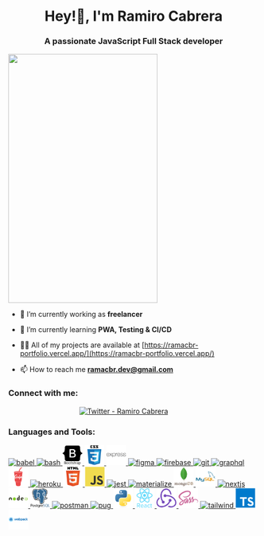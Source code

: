 <h1 align="center">Hey!👋, I'm Ramiro Cabrera</h1>
<h3 align="center">A passionate JavaScript Full Stack developer</h3>

<img align="center" src="https://lh3.googleusercontent.com/IagxWBb1ZjujL4531IHwvaCHz44DEDDc_sOXRZe754IvM7BeQrf8hgSOXWtWUe2jRwh2or42Gnb1Sn1inHFHgQ3CLvKcjvQp3tdffwL9V4uR1C0_0eCft3GehB0_Iiccoc_gjfq-lypGNnoCBKQT8YCNhRBF9ZmX6pe9tXJbzAe2tZeY0vKa1CKyaTuLph0GZSobt5CliGh0kyxT--UG-af7L0QifD6rl0o4wvDHBjuSvvRTwp_bAeu0clkZIfgGJs39G1qR_y1W_PzLyFBsxkFZlBX2UnPGY1dCn73Qx5dCiyw2rVLHd71S-kinTcE7iT5keZZ-Q0dLLL3xyz43IGLDDDdmjghS3OLhandCXq3JUhluc5m3K83V1uW5fGBJvdVgycOjWX40M_Llhh3pKS_ZJTHFzl3Gpxa9ztpiawXRhPs7uXeakzFV-b1qmyrig1rKCM3RAbLu9Ssh-t1V5-8jgiBYXttB7fWj6xg2HkKpkYOWFGGEyZzzxL2tIFE7mMzCle5KHFopARzwyqD2-AEHVfoYRasvasYb-XCJDVyd2uPJukoTdH7eoHwilvkb_yIKPJWbm4VPjN96lopk2IbCYcjeqfH3Scc9yGDEgEn3RDGoMspyry65jstZbeWiaQ97dCfomqDTgJieVHoSV3lY9TbTaI3pH8SGvmjuNxizYjNAGdlbrDrhCL9T8XP8EEcG63EBc1rZaTeD4Zs2WfVu3KZZ2I91XHXWwinVcopJSiaxsJND8pLbJ0WRRCivEtHDKL3wWS-MzJCstsHe4OpwHpYLJ3NDL-VCT9nEdMamS3M1tZR3y-tbIPzGtDKtAofxqZ_4hhICJKak_UFkpVBrHi-yWENDaENBdP9fDCtIPtULhqr74IaZjS85Zfyau5gO2nhj9UYUKRqtqTCUD6dZX0iKxjoizt3b1qdqnxCHewhpT7TrC3jAZEM1fHOZwheBOi77cKkVBIETRcMaxW0MIQSSnvqzo88Ta6vClb6A1gQ1xDOA=w355-h629-no?authuser=1" height="500px" width="300px" />

- 🔭 I’m currently working as **freelancer**

- 🌱 I’m currently learning **PWA, Testing & CI/CD**

- 👨‍💻 All of my projects are available at [https://ramacbr-portfolio.vercel.app/](https://ramacbr-portfolio.vercel.app/)

- 📫 How to reach me **ramacbr.dev@gmail.com**

<h3 align="left">Connect with me:</h3>
<p align="center">
    <a href="https://twitter.com/Rama_Cbr" target="blank" style="margin: 0 20px;">
      <img align="center" src="https://simpleicons.org/icons/twitter.svg" alt="Twitter - Ramiro Cabrera" height="28px" width="28px" />
    </a>
    <a href="https://www.instagram.com/rama_cbr/" target=""blank" style="margin: 0 20px; >
      <img align="center" src="https://simpleicons.org/icons/instagram.svg" alt="instagram - Ramiro Cabrera" height="28px" width="28px" />
    </a>
</p>

<h3 align="left">Languages and Tools:</h3>
<p align="left"> <a href="https://babeljs.io/" target="_blank" rel="noreferrer"> <img src="https://www.vectorlogo.zone/logos/babeljs/babeljs-icon.svg" alt="babel" width="40" height="40"/> </a> <a href="https://www.gnu.org/software/bash/" target="_blank" rel="noreferrer"> <img src="https://www.vectorlogo.zone/logos/gnu_bash/gnu_bash-icon.svg" alt="bash" width="40" height="40"/> </a> <a href="https://getbootstrap.com" target="_blank" rel="noreferrer"> <img src="https://raw.githubusercontent.com/devicons/devicon/master/icons/bootstrap/bootstrap-plain-wordmark.svg" alt="bootstrap" width="40" height="40"/> </a> <a href="https://www.w3schools.com/css/" target="_blank" rel="noreferrer"> <img src="https://raw.githubusercontent.com/devicons/devicon/master/icons/css3/css3-original-wordmark.svg" alt="css3" width="40" height="40"/> </a> <a href="https://expressjs.com" target="_blank" rel="noreferrer"> <img src="https://raw.githubusercontent.com/devicons/devicon/master/icons/express/express-original-wordmark.svg" alt="express" width="40" height="40"/> </a> <a href="https://www.figma.com/" target="_blank" rel="noreferrer"> <img src="https://www.vectorlogo.zone/logos/figma/figma-icon.svg" alt="figma" width="40" height="40"/> </a> <a href="https://firebase.google.com/" target="_blank" rel="noreferrer"> <img src="https://www.vectorlogo.zone/logos/firebase/firebase-icon.svg" alt="firebase" width="40" height="40"/> </a> <a href="https://git-scm.com/" target="_blank" rel="noreferrer"> <img src="https://www.vectorlogo.zone/logos/git-scm/git-scm-icon.svg" alt="git" width="40" height="40"/> </a> <a href="https://graphql.org" target="_blank" rel="noreferrer"> <img src="https://www.vectorlogo.zone/logos/graphql/graphql-icon.svg" alt="graphql" width="40" height="40"/> </a> <a href="https://gulpjs.com" target="_blank" rel="noreferrer"> <img src="https://raw.githubusercontent.com/devicons/devicon/master/icons/gulp/gulp-plain.svg" alt="gulp" width="40" height="40"/> </a> <a href="https://heroku.com" target="_blank" rel="noreferrer"> <img src="https://www.vectorlogo.zone/logos/heroku/heroku-icon.svg" alt="heroku" width="40" height="40"/> </a> <a href="https://www.w3.org/html/" target="_blank" rel="noreferrer"> <img src="https://raw.githubusercontent.com/devicons/devicon/master/icons/html5/html5-original-wordmark.svg" alt="html5" width="40" height="40"/> </a> <a href="https://developer.mozilla.org/en-US/docs/Web/JavaScript" target="_blank" rel="noreferrer"> <img src="https://raw.githubusercontent.com/devicons/devicon/master/icons/javascript/javascript-original.svg" alt="javascript" width="40" height="40"/> </a> <a href="https://jestjs.io" target="_blank" rel="noreferrer"> <img src="https://www.vectorlogo.zone/logos/jestjsio/jestjsio-icon.svg" alt="jest" width="40" height="40"/> </a> <a href="https://materializecss.com/" target="_blank" rel="noreferrer"> <img src="https://raw.githubusercontent.com/prplx/svg-logos/5585531d45d294869c4eaab4d7cf2e9c167710a9/svg/materialize.svg" alt="materialize" width="40" height="40"/> </a> <a href="https://www.mongodb.com/" target="_blank" rel="noreferrer"> <img src="https://raw.githubusercontent.com/devicons/devicon/master/icons/mongodb/mongodb-original-wordmark.svg" alt="mongodb" width="40" height="40"/> </a> <a href="https://www.mysql.com/" target="_blank" rel="noreferrer"> <img src="https://raw.githubusercontent.com/devicons/devicon/master/icons/mysql/mysql-original-wordmark.svg" alt="mysql" width="40" height="40"/> </a> <a href="https://nextjs.org/" target="_blank" rel="noreferrer"> <img src="https://cdn.worldvectorlogo.com/logos/nextjs-2.svg" alt="nextjs" width="40" height="40"/> </a> <a href="https://nodejs.org" target="_blank" rel="noreferrer"> <img src="https://raw.githubusercontent.com/devicons/devicon/master/icons/nodejs/nodejs-original-wordmark.svg" alt="nodejs" width="40" height="40"/> </a> <a href="https://www.postgresql.org" target="_blank" rel="noreferrer"> <img src="https://raw.githubusercontent.com/devicons/devicon/master/icons/postgresql/postgresql-original-wordmark.svg" alt="postgresql" width="40" height="40"/> </a> <a href="https://postman.com" target="_blank" rel="noreferrer"> <img src="https://www.vectorlogo.zone/logos/getpostman/getpostman-icon.svg" alt="postman" width="40" height="40"/> </a> <a href="https://pugjs.org" target="_blank" rel="noreferrer"> <img src="https://cdn.worldvectorlogo.com/logos/pug.svg" alt="pug" width="40" height="40"/> </a> <a href="https://www.python.org" target="_blank" rel="noreferrer"> <img src="https://raw.githubusercontent.com/devicons/devicon/master/icons/python/python-original.svg" alt="python" width="40" height="40"/> </a> <a href="https://reactjs.org/" target="_blank" rel="noreferrer"> <img src="https://raw.githubusercontent.com/devicons/devicon/master/icons/react/react-original-wordmark.svg" alt="react" width="40" height="40"/> </a> <a href="https://redux.js.org" target="_blank" rel="noreferrer"> <img src="https://raw.githubusercontent.com/devicons/devicon/master/icons/redux/redux-original.svg" alt="redux" width="40" height="40"/> </a> <a href="https://sass-lang.com" target="_blank" rel="noreferrer"> <img src="https://raw.githubusercontent.com/devicons/devicon/master/icons/sass/sass-original.svg" alt="sass" width="40" height="40"/> </a> <a href="https://tailwindcss.com/" target="_blank" rel="noreferrer"> <img src="https://www.vectorlogo.zone/logos/tailwindcss/tailwindcss-icon.svg" alt="tailwind" width="40" height="40"/> </a> <a href="https://www.typescriptlang.org/" target="_blank" rel="noreferrer"> <img src="https://raw.githubusercontent.com/devicons/devicon/master/icons/typescript/typescript-original.svg" alt="typescript" width="40" height="40"/> </a> <a href="https://webpack.js.org" target="_blank" rel="noreferrer"> <img src="https://raw.githubusercontent.com/devicons/devicon/d00d0969292a6569d45b06d3f350f463a0107b0d/icons/webpack/webpack-original-wordmark.svg" alt="webpack" width="40" height="40"/> </a> </p>
